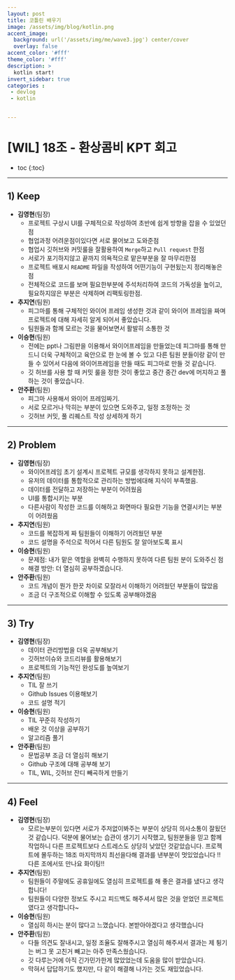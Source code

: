 ```yaml
---
layout: post
title: 코틀린 배우기
image: /assets/img/blog/kotlin.png
accent_image: 
  background: url('/assets/img/me/wave3.jpg') center/cover
  overlay: false
accent_color: '#fff'
theme_color: '#fff'
description: >
  kotlin start!
invert_sidebar: true
categories :
 - devlog	
 - kotlin


---
```


# [WIL] 18조 - 환상콤비 KPT 회고

* toc
{:toc}
---

## **1) Keep**

- **김영현**(팀장)
  - 프로젝트 구상시 UI를 구체적으로 작성하여 초반에 쉽게 방향을 잡을 수 있었던점
  - 협업과정 어려운점이있다면 서로 물어보고 도와준점
  - 협업시 깃허브와 커밋룰을 잘활용하여 `Merge`하고 `Pull request` 한점
  - 서로가 포기하지않고 끝까지 의욕적으로 맡은부분을 잘 마무리한점
  - 프로젝트 배포시 `README` 파일을 작성하여 어떤기능이 구현됬는지 정리해놓은점
  - 전체적으로 코드를 보며 필요한부분에 주석처리하여 코드의 가독성을 높이고, 필요하지않은 부분은 삭제하며 리팩토링한점.
- **추지연**(팀원)
  - 피그마를 통해 구체적인 와이어 프레임 생성한 것과 같이 와이어 프레임을 짜며 프로젝트에 대해 자세히 알게 되어서 좋았습니다.
  - 팀원들과 함께 모르는 것을 물어보면서 활발히 소통한 것
- **이승현**(팀원)
  - 전에는 ppt나 그림판을 이용해서 와이어프레임을 만들었는데 피그마를 통해 만드니 더욱 구체적이고 육안으로 한 눈에 볼 수 있고 다른 팀원 분들이랑 같이 만들 수 있어서 다음에 와이어프레임을 만들 때도 피그마로 만들 것 같습니다.
  - 깃 허브를 사용 할 때 커밋 룰을 정한 것이 좋았고 중간 중간 dev에 머지하고 풀 하는 것이 좋았습니다.
- **안주환**(팀원)
  - 피그마 사용해서 와이어 프레임짜기.
  - 서로 모르거나 막히는 부분이 있으면 도와주고, 일정 조정하는 것
  - 깃허브 커밋, 풀 리퀘스트 작성 상세하게 하기

------

## **2) Problem**

- **김영현**(팀장)
  - 와이어프레임 초기 설계시 프로젝트 규모를 생각하지 못하고 설계한점.
  - 유저의 데이터를 통합적으로 관리하는 방법에대해 지식이 부족했음.
  - 데이터를 전달하고 저장하는 부분이 어려웠음
  - UI를 통합시키는 부분
  - 다른사람이 작성한 코드를 이해하고 화면마다 필요한 기능을 연결시키는 부분이 어려웠음
- **추지연**(팀원)
  - 코드를 복잡하게 짜 팀원들이 이해하기 어려웠던 부분
  - 코드 설명을 주석으로 적어서 다른 팀원도 잘 알아보도록 표시
- **이승현**(팀원)
  - 문제점: 내가 맡은 역할을 완벽히 수행하지 못하여 다른 팀원 분이 도와주신 점
  - 해결 방안: 더 열심히 공부하겠습니다.
- **안주환**(팀원)
  - 코드 개념이 뭔가 한끗 차이로 모잘라서 이해하기 어려웠던 부분들이 많았음
  - 조금 더 구조적으로 이해할 수 있도록 공부해야겠음

------

## **3) Try**

- **김영현**(팀장)
  - 데이터 관리방법을 더욱 공부해보기
  - 깃허브이슈와 코드리뷰를 활용해보기
  - 프로젝트의 기능적인 완성도를 높여보기
- **추지연**(팀원)
  - TIL 잘 쓰기
  - Github Issues 이용해보기
  - 코드 설명 적기
- **이승현**(팀원)
  - TIL 꾸준히 작성하기
  - 배운 것 이상을 공부하기
  - 알고리즘 풀기
- **안주환**(팀원)
  - 문법공부 조금 더 열심히 해보기
  - Github 구조에 대해 공부해 보기
  - TIL, WIL, 깃허브 잔디 빼곡하게 만들기

------

## **4) Feel**

- **김영현**(팀장)
  - 모르는부분이 있다면 서로가 주저없이봐주는 부분이 상당히 의사소통이 잘됬던 것 같습니다. 덕분에 물어보는 습관이 생기기 시작했고, 팀원분들을 믿고 함께 작업하니 다른 프로젝트보다 스트레스도 상당히 낮았던 것같았습니다. 프로젝트에 몰두하는 18조 마지막까지 최선을다해 결과를 낸부분이 멋있었습니다 !! 다른 조에서또 만나요 화이팅!!
- **추지연**(팀원)
  - 팀원들이 주말에도 공휴일에도 열심히 프로젝트를 해 좋은 결과를 냈다고 생각합니다!
  - 팀원들이 다양한 정보도 주시고 피드백도 해주셔서 많은 것을 얻었던 프로젝트였다고 생각합니다~
- **이승현**(팀원)
  - 열심히 하시는 분이 많다고 느꼈습니다. 본받아야겠다고 생각했습니다
- **안주환**(팀원)
  - 다들 의견도 잘내시고, 일정 조율도 잘해주시고 열심히 해주셔서 결과는 제 튕기는 버그 못 고친거 빼고는 아주 만족스웠습니다.
  - 깃 다루는거에 아직 긴가민가한게 많았었는데 도움을 많이 받았습니다.
  - 막혀서 답답하기도 했지만, 다 같이 해결해 나가는 것도 재밌었습니다.
